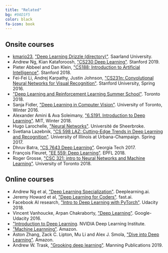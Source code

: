 ```yaml
---
title: "Related"
bg: #9AD1F5
color: black
fa-icon: book
---
```


## Onsite courses

* [kmario23](https://github.com/kmario23/), ["Deep Learning Drizzle (directory)"](https://deep-learning-drizzle.github.io/). Saarland University.
* Andrew Ng, Kian Kataforoosh, ["CS230 Deep Learning"](http://cs230.stanford.edu/). Stanford 2019.
* Pieter Abbeel and Dan Klein, ["CS188: Introduction to Artificial Intelligence"](https://inst.eecs.berkeley.edu/~cs188/fa18/index.html). Stanford 2018.
* Fei-Fei Li, Andrej Karpathy, Justin Johnson, ["CS231n: Convolutional Neural Networks for Visual Recognition"](http://cs231n.stanford.edu/). Stanford University, Spring 2016.
* ["Deep Learning and Reinforcement Learning Summer School"](http://videolectures.net/DLRLsummerschool2018_toronto/). Toronto 2018.
* Sanja Fidler, ["Deep Learning in Computer Vision"](http://www.cs.toronto.edu/~fidler/teaching/2015/CSC2523.html). University of Toronto, Winter 2016.
* Alexander Amini & Ava Soleimany, ["6.S191. Introduction to Deep Learning"](http://introtodeeplearning.com/). MIT, Winter 2018.
* Hugo Larochelle, ["Neural Networks"](http://info.usherbrooke.ca/hlarochelle/neural_networks/content.html). Université de Sheerbroke.
* Svetlana Lazebnik, ["CS 598 LAZ: Cutting-Edge Trends in Deep Learning and Recognition"](http://slazebni.cs.illinois.edu/spring17/). University of Illinois at Urbana-Champaign. Spring 2017.
* Dhruv Batra, ["CS 7643 Deep Learning"](https://www.cc.gatech.edu/classes/AY2018/cs7643_fall/). Georgia Tech 2017.
* François Fleuret, ["EE 559: Deep Learning"](https://documents.epfl.ch/users/f/fl/fleuret/www/dlc/). EPFL 2018. 
* Roger Grosse, ["CSC 321: intro to Neural Networks and Machine Learning"](http://www.cs.toronto.edu/~rgrosse/courses/csc321_2018/). University of Toronto 2018.

## Online courses
* Andrew Ng et al, ["Deep Learning Specialization"](https://www.deeplearning.ai/courses/). Deeplearning.ai.
* Jeremy Howard et al, ["Deep Learning for Coders"](https://course.fast.ai/). fast.ai.
* Facebook AI research, ["Intro to Deep Learning with PyTorch"](https://www.udacity.com/course/deep-learning-pytorch--ud188). Udacity 2018.
* Vincent Vanhoucke, Arpan Chakraborty, ["Deep Learning"](https://www.udacity.com/course/deep-learning--ud730). Google-Udacity 2016.
* ["Introduction to Deep Learning](https://www.nvidia.com/en-us/deep-learning-ai/education/). NVIDIA Deep Learning Institute.
* ["Machine Learnning"](https://aws.amazon.com/training/learning-paths/machine-learning/). Amazon.
* Aston Zhang, Zack C. Lipton, Mu Li and Alex J. Smola, ["Dive into Deep Learning"](http://en.diveintodeeplearning.org/). Amazon.
* Andrew W. Trask, ["Grooking deep learning"](https://github.com/iamtrask/Grokking-Deep-Learning). Manning Publications 2019.

